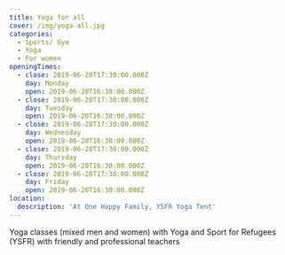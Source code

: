 ```yaml
---
title: Yoga for all
cover: /img/yoga-all.jpg
categories:
  - Sports/ Gym
  - Yoga
  - For women
openingTimes:
  - close: 2019-06-20T17:30:00.000Z
    day: Monday
    open: 2019-06-20T16:30:00.000Z
  - close: 2019-06-20T17:30:00.000Z
    day: Tuesday
    open: 2019-06-20T16:30:00.000Z
  - close: 2019-06-20T17:30:00.000Z
    day: Wednesday
    open: 2019-06-20T16:30:00.000Z
  - close: 2019-06-20T17:30:00.000Z
    day: Thursday
    open: 2019-06-20T16:30:00.000Z
  - close: 2019-06-20T17:30:00.000Z
    day: Friday
    open: 2019-06-20T16:30:00.000Z
location:
  description: 'At One Happy Family, YSFR Yoga Tent'
---
```


Yoga classes (mixed men and women) with Yoga and Sport for Refugees (YSFR) with friendly and professional teachers
